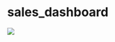 # sales_dashboard
<img src="https://github.com/amanat-mahmud/sales_dashboard/blob/main/dashboard_ss.png">
